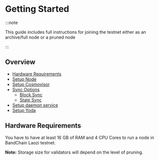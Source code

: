 # Getting Started

:::note

This guide includes full instructions for joining the testnet either as an archive/full node or a pruned node

:::

## Overview

- [Hardware Requirements](#hardware-requirements)
- [Setup Node](#setup-node-configuration)
- [Setup Cosmovisor](#setup-cosmovisor)
- [Sync Options](#sync-options)
  - [Block Sync](#block-sync)
  - [State Sync](#state-sync)
- [Setup daemon service](#setup-daemon-service)
- [Setup Yoda](#setup-yoda)

## Hardware Requirements

You have to have at least 16 GB of RAM and 4 CPU Cores to run a node in BandChain Laozi testnet.

**Note:** Storage size for validators will depend on the level of pruning.
